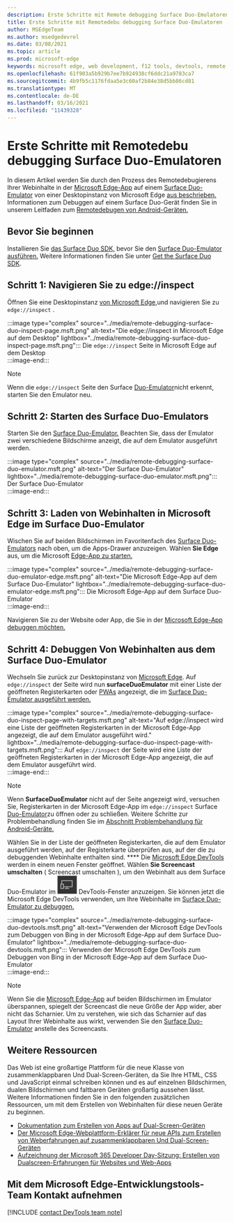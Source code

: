 ```yaml
---
description: Erste Schritte mit Remote debugging Surface Duo-Emulatoren.
title: Erste Schritte mit Remotedebu debugging Surface Duo-Emulatoren
author: MSEdgeTeam
ms.author: msedgedevrel
ms.date: 03/08/2021
ms.topic: article
ms.prod: microsoft-edge
keywords: microsoft edge, web development, f12 tools, devtools, remote debugging, android, surface duo
ms.openlocfilehash: 61f903a5b929b7ee7b924938cf6ddc21a9783ca7
ms.sourcegitcommit: 4b9fb5c1176fdaa5e3c60af2b84e38d5bb86cd81
ms.translationtype: MT
ms.contentlocale: de-DE
ms.lasthandoff: 03/16/2021
ms.locfileid: "11439328"
---
```

# <a name="get-started-with-remote-debugging-surface-duo-emulators"></a>Erste Schritte mit Remotedebu debugging Surface Duo-Emulatoren  

In diesem Artikel werden Sie durch den Prozess des Remotedebugierens Ihrer Webinhalte in der [Microsoft Edge-App][GooglePlayStoreAppsComMicrosoftEmmx] auf einem [Surface Duo-Emulator][MicrosoftSurfaceDevicesSurfaceDuo] von einer Desktopinstanz von Microsoft Edge [aus beschrieben.][MicrosoftEdge]  Informationen zum Debuggen auf einem Surface Duo-Gerät finden Sie in unserem Leitfaden zum [Remotedebugen von Android-Geräten.][DevtoolsRemoteDebuggingMain]  

## <a name="before-you-begin"></a>Bevor Sie beginnen

Installieren Sie [das Surface Duo SDK,][MicrosoftDownload100847] bevor Sie den [Surface Duo-Emulator ausführen.][DualScreenAndroidUseEmulator]  Weitere Informationen finden Sie unter [Get the Surface Duo SDK][DualScreenAndroidGetDuoSdk].  

## <a name="step-1-navigate-to-edgeinspect"></a>Schritt 1: Navigieren Sie zu edge://inspect  

Öffnen Sie eine Desktopinstanz [von Microsoft Edge,][MicrosoftEdge]und navigieren Sie zu `edge://inspect` .  

:::image type="complex" source="../media/remote-debugging-surface-duo-inspect-page.msft.png" alt-text="Die edge://inspect in Microsoft Edge auf dem Desktop" lightbox="../media/remote-debugging-surface-duo-inspect-page.msft.png":::
   Die `edge://inspect` Seite in Microsoft Edge auf dem Desktop  
:::image-end:::

> [!NOTE]
> Wenn die `edge://inspect` Seite den Surface [Duo-Emulator][DualScreenAndroidUseEmulator]nicht erkennt, starten Sie den Emulator neu.  

## <a name="step-2-launch-the-surface-duo-emulator"></a>Schritt 2: Starten des Surface Duo-Emulators  

Starten Sie den [Surface Duo-Emulator.][DualScreenAndroidUseEmulator]  Beachten Sie, dass der Emulator zwei verschiedene Bildschirme anzeigt, die auf dem Emulator ausgeführt werden.  

:::image type="complex" source="../media/remote-debugging-surface-duo-emulator.msft.png" alt-text="Der Surface Duo-Emulator" lightbox="../media/remote-debugging-surface-duo-emulator.msft.png":::
   Der Surface Duo-Emulator  
:::image-end:::  

## <a name="step-3-load-your-web-content-in-microsoft-edge-on-the-surface-duo-emulator"></a>Schritt 3: Laden von Webinhalten in Microsoft Edge im Surface Duo-Emulator  

Wischen Sie auf beiden Bildschirmen im Favoritenfach des [Surface Duo-Emulators][DualScreenAndroidUseEmulator] nach oben, um die Apps-Drawer anzuzeigen.  Wählen **Sie Edge** aus, um die Microsoft [Edge-App zu starten.][GooglePlayStoreAppsComMicrosoftEmmx]  

:::image type="complex" source="../media/remote-debugging-surface-duo-emulator-edge.msft.png" alt-text="Die Microsoft Edge-App auf dem Surface Duo-Emulator" lightbox="../media/remote-debugging-surface-duo-emulator-edge.msft.png":::
   Die Microsoft Edge-App auf dem Surface Duo-Emulator  
:::image-end:::  

Navigieren Sie zu der Website oder App, die Sie in der [Microsoft Edge-App debuggen möchten.][GooglePlayStoreAppsComMicrosoftEmmx]  

## <a name="step-4-debug-your-web-content-from-the-surface-duo-emulator"></a>Schritt 4: Debuggen Von Webinhalten aus dem Surface Duo-Emulator  

Wechseln Sie zurück zur Desktopinstanz von [Microsoft Edge][MicrosoftEdge].  Auf `edge://inspect` der Seite wird nun **surfaceDuoEmulator** mit einer Liste der geöffneten Registerkarten oder [PWAs][ProgressiveWebAppsIndex] angezeigt, die im [Surface Duo-Emulator ausgeführt werden.][DualScreenAndroidUseEmulator]  

:::image type="complex" source="../media/remote-debugging-surface-duo-inspect-page-with-targets.msft.png" alt-text="Auf edge://inspect wird eine Liste der geöffneten Registerkarten in der Microsoft Edge-App angezeigt, die auf dem Emulator ausgeführt wird." lightbox="../media/remote-debugging-surface-duo-inspect-page-with-targets.msft.png":::
   Auf `edge://inspect` der Seite wird eine Liste der geöffneten Registerkarten in der Microsoft Edge-App angezeigt, die auf dem Emulator ausgeführt wird.  
:::image-end:::  

> [!NOTE]
> Wenn **SurfaceDuoEmulator** nicht auf der Seite angezeigt wird, versuchen Sie, Registerkarten in der Microsoft Edge-App im `edge://inspect` Surface [Duo-Emulator][DualScreenAndroidUseEmulator]zu öffnen oder zu schließen. [][GooglePlayStoreAppsComMicrosoftEmmx]  Weitere Schritte zur Problembehandlung finden Sie im [Abschnitt Problembehandlung für Android-Geräte.][DevtoolsRemoteDebuggingIndexTroubleshootingDevtoolsIsNotDetectingAndroidDevice]  

Wählen Sie in der Liste der geöffneten Registerkarten, die auf dem Emulator ausgeführt werden, auf der Registerkarte überprüfen aus, auf der die zu debuggenden Webinhalte enthalten sind. ****  Die [Microsoft Edge DevTools][DevtoolsIndex] werden in einem neuen Fenster geöffnet.  Wählen **Sie Screencast umschalten** \( Screencast umschalten \), um den Webinhalt aus dem Surface Duo-Emulator im ![ ](../media/toggle-screencast-icon.msft.png) DevTools-Fenster anzuzeigen. [][DualScreenAndroidUseEmulator]  Sie können jetzt die Microsoft Edge DevTools verwenden, um Ihre Webinhalte im [Surface Duo-Emulator zu debuggen.][DualScreenAndroidUseEmulator]  

:::image type="complex" source="../media/remote-debugging-surface-duo-devtools.msft.png" alt-text="Verwenden der Microsoft Edge DevTools zum Debuggen von Bing in der Microsoft Edge-App auf dem Surface Duo-Emulator" lightbox="../media/remote-debugging-surface-duo-devtools.msft.png":::
   Verwenden der Microsoft Edge DevTools zum Debuggen von Bing in der Microsoft Edge-App auf dem Surface Duo-Emulator  
:::image-end:::  

> [!NOTE]
> Wenn Sie die [Microsoft Edge-App][GooglePlayStoreAppsComMicrosoftEmmx] auf beiden Bildschirmen im Emulator überspannen, spiegelt der Screencast die neue Größe der App wider, aber nicht das Scharnier.  Um zu verstehen, wie sich das Scharnier auf das Layout Ihrer Webinhalte aus wirkt, verwenden Sie den [Surface Duo-Emulator][DualScreenAndroidUseEmulator] anstelle des Screencasts.  

## <a name="additional-resources"></a>Weitere Ressourcen  

Das Web ist eine großartige Plattform für die neue Klasse von zusammenklappbaren Und Dual-Screen-Geräten, da Sie Ihre HTML, CSS und JavaScript einmal schreiben können und es auf einzelnen Bildschirmen, dualen Bildschirmen und faltbaren Geräten großartig aussehen lässt.  Weitere Informationen finden Sie in den folgenden zusätzlichen Ressourcen, um mit dem Erstellen von Webinhalten für diese neuen Geräte zu beginnen.  

*   [Dokumentation zum Erstellen von Apps auf Dual-Screen-Geräten][DualScreenIndex]  
*   [Der Microsoft Edge-Webplattform-Erklärer für neue APIs zum Erstellen von Weberfahrungen auf zusammenklappbaren Und Dual-Screen-Geräten][GithubMicrosoftedgeMsedgeexplainersFoldablesExplainer]  
*   [Aufzeichnung der Microsoft 365 Developer Day-Sitzung: Erstellen von Dualscreen-Erfahrungen für Websites und Web-Apps][YoutubeDxrzwsqxpvc]  

## <a name="getting-in-touch-with-the-microsoft-edge-devtools-team"></a>Mit dem Microsoft Edge-Entwicklungstools-Team Kontakt aufnehmen  

[!INCLUDE [contact DevTools team note](../includes/contact-devtools-team-note.md)]  

<!-- links -->  

[DevtoolsIndex]: ../index.md "Microsoft Edge (Chromium) -Entwicklertools | Microsoft Docs"  
[ProgressiveWebAppsIndex]: ../../progressive-web-apps-chromium/index.md "Progressive Web Apps unter Windows | Microsoft Docs"  
[DevtoolsRemoteDebuggingMain]: ./index.md "Erste Schritte mit remote debuggen von Android-Geräten | Microsoft Docs"  
[DevtoolsRemoteDebuggingIndexTroubleshootingDevtoolsIsNotDetectingAndroidDevice]: ./index.md#troubleshooting-devtools-is-not-detecting-the-android-device "Problembehandlung: DevTools erkennt das Android-Gerät nicht – Erste Schritte mit dem Remotedebugieren von Android-Geräten | Microsoft Docs"  

[DualScreenIndex]: /dual-screen/index "Erstellen von Apps für Zwei-Bildschirm-| Microsoft Docs"  
[DualScreenAndroidUseEmulator]: /dual-screen/android/use-emulator "Verwenden des Surface DUo-Emulators | Microsoft Docs"  
[DualScreenAndroidGetDuoSdk]: /dual-screen/android/get-duo-sdk "Get the Surface Duo SDK | Microsoft Docs"  

[MicrosoftEdge]: https://www.microsoft.com/edge "Einführung in das neue Microsoft Edge"  
[MicrosoftSurfaceDevicesSurfaceDuo]: https://www.microsoft.com/surface/devices/surface-duo "Das neue Surface Duo-| Microsoft Surface"  
[MicrosoftDownload100847]: https://www.microsoft.com/download/details.aspx?id=100847 "Surface Duo SDK Preview Release | Microsoft Download Center"  

[GooglePlayStoreAppsComMicrosoftEmmx]: https://play.google.com/store/apps/details?id=com.microsoft.emmx "Microsoft Edge: Webbrowser | GooglePlay"  

[GithubMicrosoftedgeMsedgeexplainersFoldablesExplainer]: https://github.com/MicrosoftEdge/MSEdgeExplainers/blob/master/Foldables/explainer.md "Webplattformgrundtypen für aufklappbare Geräte – MicrosoftEdge/MSEdgeExplainers | GitHub"  

[YoutubeDxrzwsqxpvc]: https://youtu.be/DXrZWsqXPVc "Erstellen von dualen Bildschirmen für die Website- und Web-Apps-| YouTube"  
